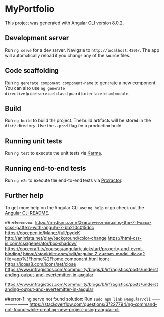 # MyPortfolio

This project was generated with [Angular CLI](https://github.com/angular/angular-cli) version 8.0.2.

## Development server

Run `ng serve` for a dev server. Navigate to `http://localhost:4200/`. The app will automatically reload if you change any of the source files.

## Code scaffolding

Run `ng generate component component-name` to generate a new component. You can also use `ng generate directive|pipe|service|class|guard|interface|enum|module`.

## Build

Run `ng build` to build the project. The build artifacts will be stored in the `dist/` directory. Use the `--prod` flag for a production build.

## Running unit tests

Run `ng test` to execute the unit tests via [Karma](https://karma-runner.github.io).

## Running end-to-end tests

Run `ng e2e` to execute the end-to-end tests via [Protractor](http://www.protractortest.org/).

## Further help

To get more help on the Angular CLI use `ng help` or go check out the [Angular CLI README](https://github.com/angular/angular-cli/blob/master/README.md).


##references:
https://medium.com/@aaronverones/using-the-7-1-sass-scss-pattern-with-angular-7-bb210c015dcc
https://codepen.io/Manoz/full/pydxK
http://animista.net/play/background/color-change
https://html-css-js.com/css/generator/box-shadow/
https://codecraft.tv/courses/angular/quickstart/property-and-event-binding/
https://stackblitz.com/edit/angular-7-custom-modal-dialog?file=app%2Fhome%2Fhome.component.html
icons:   https://icons8.com/icons/set/close
https://www.infragistics.com/community/blogs/b/infragistics/posts/understanding-output-and-eventemitter-in-angular

https://www.infragistics.com/community/blogs/b/infragistics/posts/understanding-output-and-eventemitter-in-angular


##error-1:
ng serve not found
solution:  Run `sudo npm link @angular/cli` -------------> https://stackoverflow.com/questions/37227794/ng-command-not-found-while-creating-new-project-using-angular-cli

